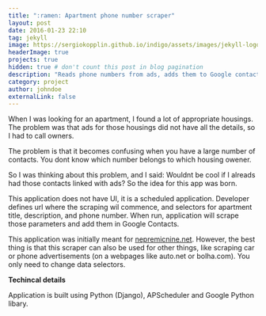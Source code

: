 ```yaml
---
title: ":ramen: Apartment phone number scraper"
layout: post
date: 2016-01-23 22:10
tag: jekyll
image: https://sergiokopplin.github.io/indigo/assets/images/jekyll-logo-light-solid.png
headerImage: true
projects: true
hidden: true # don't count this post in blog pagination
description: "Reads phone numbers from ads, adds them to Google contacts and links them to ad."
category: project
author: johndoe
externalLink: false
---
```


When I was looking for an apartment, I found a lot of appropriate housings. The problem was that ads for those housings did not have all the details, so I had to call owners.

The problem is that it becomes confusing when you have a large number of contacts. You dont know which number belongs to which housing owener.


So I was thinking about this problem, and I said: Wouldnt be cool if I alreads had those contacts linked with ads? So the idea for this app was born.

This application does not have UI, it is a scheduled application. Developer defines url where the scraping wil commence, and selectors for apartment title, description, and phone number. When run, application will scrape those parameters and add them in Google Contacts.

This application was initially meant for [nepremicnine.net](https://www.nepremicnine.net/). However, the best thing is that this scraper can also be used for other things, like scraping car or phone advertisements (on a webpages like auto.net or bolha.com). You only need to change data selectors.


**Techincal details**

Application is built using Python (Django), APScheduler and Google Python libary.
